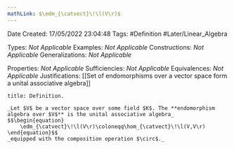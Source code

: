 ```yaml
---
mathLink: $\edm_{\catvect}\!\l(V\r)$
---
```


<div class="topSpace"></div>

Date Created: 17/05/2022 23:04:48
Tags: #Definition #Later/Linear_Algebra

Types: _Not Applicable_
Examples: _Not Applicable_
Constructions: _Not Applicable_
Generalizations: _Not Applicable_

Properties: _Not Applicable_
Sufficiencies: _Not Applicable_
Equivalences: _Not Applicable_
Justifications: [[Set of endomorphisms over a vector space form a unital associative algebra]]

``` ad-Definition
title: Definition.

_Let $V$ be a vector space over some field $K$. The **endomorphism algebra over $V$** is the unital associative algebra_
$$\begin{equation}
    \edm_{\catvect}\!\l(V\r)\coloneqq\hom_{\catvect}\!\l(V,V\r)
\end{equation}$$
_equipped with the composition operation $\circ$._

```
